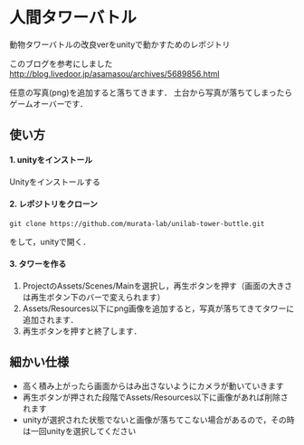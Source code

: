 # 人間タワーバトル
動物タワーバトルの改良verをunityで動かすためのレポジトリ

このブログを参考にしました http://blog.livedoor.jp/asamasou/archives/5689856.html

任意の写真(png)を追加すると落ちてきます．
土台から写真が落ちてしまったらゲームオーバーです．

## 使い方
#### 1. unityをインストール
Unityをインストールする

#### 2. レポジトリをクローン
```
git clone https://github.com/murata-lab/unilab-tower-buttle.git
```
をして，unityで開く．

#### 3. タワーを作る
1. ProjectのAssets/Scenes/Mainを選択し，再生ボタンを押す（画面の大きさは再生ボタン下のバーで変えられます）
1. Assets/Resources以下にpng画像を追加すると，写真が落ちてきてタワーに追加されます．
1. 再生ボタンを押すと終了します．

## 細かい仕様
- 高く積み上がったら画面からはみ出さないようにカメラが動いていきます
- 再生ボタンが押された段階でAssets/Resources以下に画像があれば削除されます
- unityが選択された状態でないと画像が落ちてこない場合があるので，その時は一回unityを選択してください
